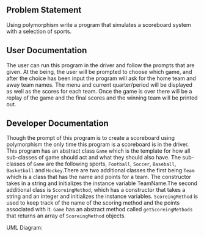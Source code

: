 ## Problem Statement
Using polymorphism write a program that simulates a scoreboard system with a selection of sports. 


## User Documentation
The user can run this program in the driver and follow the prompts that are given. At the being, the user will be prompted to choose which game, and after the choice has been input the program will ask for the home team and away team names. The menu and current quarter/period will be displayed as well as the scores for each team. Once the game is over there will be a replay of the game and the final scores and the winning team will be printed out. 

## Developer Documentation
Though the prompt of this program is to create a scoreboard using polymorphism the only time this program is a scoreboard is in the driver. This program has an abstract class `Game` which is the template for how all sub-classes of game should act and what they should also have. The sub-classes of `Game` are the following sports, `Football`, `Soccer`, `Baseball`, `Basketball` and `Hockey`.There are two additional classes the first being `Team` which is a class that has the name and points for a team. The constructor takes in a string and initializes the instance variable TeamName.The second additional class is `ScoreingMethod`, which has a constructor that takes a string and an integer and initializes the instance variables. `ScoreingMethod` is used to keep track of the name of the scoring method and the points associated with it. `Game` has an abstract method called `getScoreingMethods` that returns an array of `ScoreingMethod` objects.

UML Diagram:
